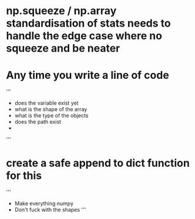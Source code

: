 # np.squeeze / np.array standardisation of stats needs to handle the edge case where no squeeze and be neater

# Any time you write a line of code
'''
- does the variable exist yet
- what is the shape of the array
- what is the type of the objects
- does the path exist
- 
'''

# create a safe append to dict function for this 
'''
- Make everything numpy 
- Don't fuck with the shapes
'''